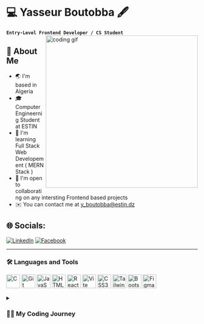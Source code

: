 # 💻 Yasseur Boutobba 🖋

**`Entry-Level Frontend Developer / CS Student `**
<img align="right" alt="coding gif" width="400" src="https://64.media.tumblr.com/2c9275fbd4f718b17190bf9af2fdbbab/tumblr_oi92i9QCQI1vmu6d3o1_1280.jpg">
## 🖤 About Me
* 🌏  I'm based in Algeria
* 🎓 Computer Engineernig Student at ESTIN
* 🧠  I'm learning Full Stack Web Developement ( MERN Stack )
* 🤝  I'm open to collaborating on any intersting Frontend based projects
* ✉️  You can contact me at [y\_boutobba@estin.dz](mailto:y_boutobba@estin.dz)
  
## 🌐 Socials:
 [![LinkedIn](https://img.shields.io/badge/LinkedIn-%230077B5.svg?logo=linkedin&logoColor=white)](https://www.linkedin.com/in/yasseur-boutobba-393678260/) [![Facebook](https://img.shields.io/badge/Facebook-%230077B5.svg?logo=facebook&logoColor=white)](https://www.facebook.com/profile.php?id=100073312523987) 


---

### 🛠 Languages and Tools

<p align="left">
<a href="https://docs.microsoft.com/en-us/cpp/?view=msvc-170" target="_blank" rel="noreferrer"><img src="https://raw.githubusercontent.com/danielcranney/readme-generator/main/public/icons/skills/c-colored.svg" width="36" height="36" alt="C" /></a>
<a href="https://git-scm.com/" target="_blank" rel="noreferrer"><img src="https://raw.githubusercontent.com/danielcranney/readme-generator/main/public/icons/skills/git-colored.svg" width="36" height="36" alt="Git" /></a>
<a href="https://developer.mozilla.org/en-US/docs/Web/JavaScript" target="_blank" rel="noreferrer"><img src="https://raw.githubusercontent.com/danielcranney/readme-generator/main/public/icons/skills/javascript-colored.svg" width="36" height="36" alt="JavaScript" /></a>
<a href="https://developer.mozilla.org/en-US/docs/Glossary/HTML5" target="_blank" rel="noreferrer"><img src="https://raw.githubusercontent.com/danielcranney/readme-generator/main/public/icons/skills/html5-colored.svg" width="36" height="36" alt="HTML5" /></a>
<a href="https://reactjs.org/" target="_blank" rel="noreferrer"><img src="https://raw.githubusercontent.com/danielcranney/readme-generator/main/public/icons/skills/react-colored.svg" width="36" height="36" alt="React" /></a>
<a href="https://vitejs.dev/" target="_blank" rel="noreferrer"><img src="https://raw.githubusercontent.com/danielcranney/readme-generator/main/public/icons/skills/vite-colored.svg" width="36" height="36" alt="Vite" /></a>
<a href="https://www.w3.org/TR/CSS/#css" target="_blank" rel="noreferrer"><img src="https://raw.githubusercontent.com/danielcranney/readme-generator/main/public/icons/skills/css3-colored.svg" width="36" height="36" alt="CSS3" /></a>
<a href="https://tailwindcss.com/" target="_blank" rel="noreferrer"><img src="https://raw.githubusercontent.com/danielcranney/readme-generator/main/public/icons/skills/tailwindcss-colored.svg" width="36" height="36" alt="TailwindCSS" /></a>
<a href="https://getbootstrap.com/" target="_blank" rel="noreferrer"><img src="https://raw.githubusercontent.com/danielcranney/readme-generator/main/public/icons/skills/bootstrap-colored.svg" width="36" height="36" alt="Bootstrap" /></a>
<a href="https://www.figma.com/" target="_blank" rel="noreferrer"><img src="https://raw.githubusercontent.com/danielcranney/readme-generator/main/public/icons/skills/figma-colored.svg" width="36" height="36" alt="Figma" /></a>
</p>


<details>
 <summary><h3>👨‍💻 My Coding Journey</h3></summary>
  I started my coding journey as a passionate computer engineering student, eager to expand my knowledge in programming. I dived into various areas like Data Structures, Algorithms, and Operating Systems, aiming to grasp the foundational concepts. Alongside, I also self-taught myself Frontend Web Development with the goal of creating my own website. However, I realized there is still much to learn, so I had to postpone that dream. It's been almost a year since I started this computer science adventure, and I know the road ahead will be challenging. Nevertheless, I am determined to keep pushing forward with the motto, "Don't wait up, because I'm coming."

